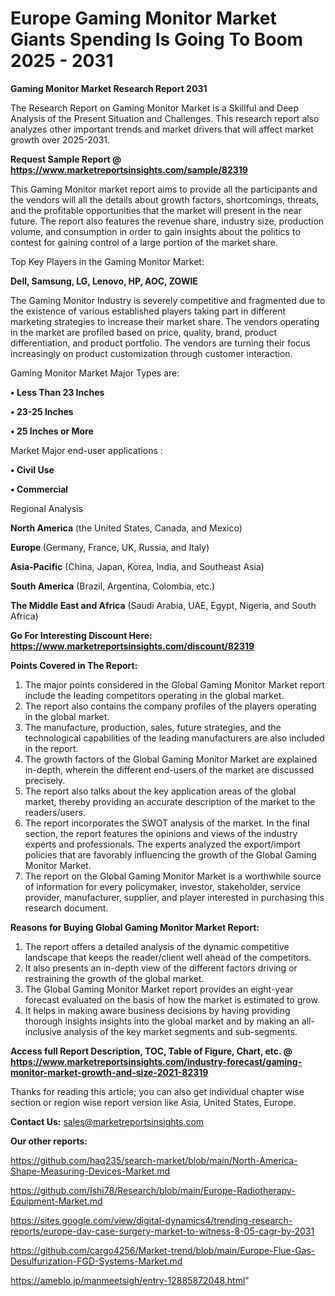 # Europe Gaming Monitor Market Giants Spending Is Going To Boom 2025 - 2031

<strong>Gaming Monitor Market Research Report 2031</strong>

The Research Report on Gaming Monitor Market is a Skillful and Deep Analysis of the Present Situation and Challenges. This research report also analyzes other important trends and market drivers that will affect market growth over 2025-2031.

<strong>Request Sample Report @ <a href=https://www.marketreportsinsights.com/sample/82319>https://www.marketreportsinsights.com/sample/82319</a></strong>

This Gaming Monitor market report aims to provide all the participants and the vendors will all the details about growth factors, shortcomings, threats, and the profitable opportunities that the market will present in the near future. The report also features the revenue share, industry size, production volume, and consumption in order to gain insights about the politics to contest for gaining control of a large portion of the market share.

Top Key Players in the Gaming Monitor Market:

<strong>Dell, Samsung, LG, Lenovo, HP, AOC, ZOWIE</strong>

The Gaming Monitor Industry is severely competitive and fragmented due to the existence of various established players taking part in different marketing strategies to increase their market share. The vendors operating in the market are profiled based on price, quality, brand, product differentiation, and product portfolio. The vendors are turning their focus increasingly on product customization through customer interaction.

Gaming Monitor Market Major Types are:

<strong>• Less Than 23 Inches

• 23-25 Inches

• 25 Inches or More</strong>

Market Major end-user applications :

<strong>• Civil Use

• Commercial</strong>

Regional Analysis

</u><strong><b>North America</b></strong> (the United States, Canada, and Mexico)

<strong><b>Europe </b></strong>(Germany, France, UK, Russia, and Italy)

<strong><b>Asia-Pacific</b></strong> (China, Japan, Korea, India, and Southeast Asia)

<strong><b>South America</b></strong> (Brazil, Argentina, Colombia, etc.)

<strong><b>The Middle East and Africa</b></strong> (Saudi Arabia, UAE, Egypt, Nigeria, and South Africa)

<strong>Go For Interesting Discount Here: <a href=https://www.marketreportsinsights.com/discount/82319>https://www.marketreportsinsights.com/discount/82319</a></strong>

<strong>Points Covered in The Report:</strong>
<ol>
  <li>The major points considered in the Global Gaming Monitor Market report include the leading competitors operating in the global market.</li>
  <li>The report also contains the company profiles of the players operating in the global market.</li>
  <li>The manufacture, production, sales, future strategies, and the technological capabilities of the leading manufacturers are also included in the report.</li>
  <li>The growth factors of the Global Gaming Monitor Market are explained in-depth, wherein the different end-users of the market are discussed precisely.</li>
  <li>The report also talks about the key application areas of the global market, thereby providing an accurate description of the market to the readers/users.</li>
  <li>The report incorporates the SWOT analysis of the market. In the final section, the report features the opinions and views of the industry experts and professionals. The experts analyzed the export/import policies that are favorably influencing the growth of the Global Gaming Monitor Market.</li>
  <li>The report on the Global Gaming Monitor Market is a worthwhile source of information for every policymaker, investor, stakeholder, service provider, manufacturer, supplier, and player interested in purchasing this research document.</li>
</ol>
<strong>Reasons for Buying Global Gaming Monitor Market Report:</strong>

<ol>
  <li>The report offers a detailed analysis of the dynamic competitive landscape that keeps the reader/client well ahead of the competitors.</li>
  <li>It also presents an in-depth view of the different factors driving or restraining the growth of the global market.</li>
  <li>The Global Gaming Monitor Market report provides an eight-year forecast evaluated on the basis of how the market is estimated to grow.</li>
  <li>It helps in making aware business decisions by having providing thorough insights insights into the global market and by making an all-inclusive analysis of the key market segments and sub-segments.</li>
</ol>
<strong>Access full Report Description, TOC, Table of Figure, Chart, etc. @ <a href=https://www.marketreportsinsights.com/industry-forecast/gaming-monitor-market-growth-and-size-2021-82319>https://www.marketreportsinsights.com/industry-forecast/gaming-monitor-market-growth-and-size-2021-82319</a></strong>


Thanks for reading this article; you can also get individual chapter wise section or region wise report version like Asia, United States, Europe.

<strong>Contact Us:</strong>
sales@marketreportsinsights.com

<strong>Our other reports:</strong>

<a href=https://github.com/haq235/search-market/blob/main/North-America-Shape-Measuring-Devices-Market.md>https://github.com/haq235/search-market/blob/main/North-America-Shape-Measuring-Devices-Market.md</a>

<a href=https://github.com/Ishi78/Research/blob/main/Europe-Radiotherapy-Equipment-Market.md>https://github.com/Ishi78/Research/blob/main/Europe-Radiotherapy-Equipment-Market.md</a>

<a href=https://sites.google.com/view/digital-dynamics4/trending-research-reports/europe-day-case-surgery-market-to-witness-8-05-cagr-by-2031>https://sites.google.com/view/digital-dynamics4/trending-research-reports/europe-day-case-surgery-market-to-witness-8-05-cagr-by-2031</a>

<a href=https://github.com/cargo4256/Market-trend/blob/main/Europe-Flue-Gas-Desulfurization-FGD-Systems-Market.md>https://github.com/cargo4256/Market-trend/blob/main/Europe-Flue-Gas-Desulfurization-FGD-Systems-Market.md</a>

<a href=https://ameblo.jp/manmeetsigh/entry-12885872048.html>https://ameblo.jp/manmeetsigh/entry-12885872048.html</a>"
